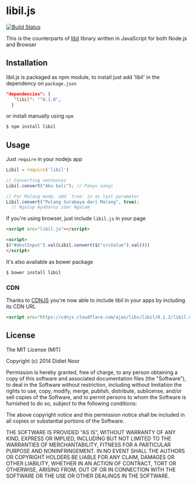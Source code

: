 # libil.js

[![Build Status](https://travis-ci.org/lynxluna/libil.js.svg?branch=master)](https://travis-ci.org/lynxluna/libil.js)

This is the counterparts of [libil](https://github.com/lynxluna/libil) library written in JavaScript for both Node.js
and Browser

## Installation

libil.js is packaged as npm module, to install just add 'libil' in the dependency on `package.json`

```json
"dependencies": {
   "libil": "^0.1.0",
  }
```

or install manually using `npm`

```bash
$ npm install libil
```

## Usage

Just `require` in your nodejs app

```javascript
Libil = require('libil')

// Converting sentences
Libil.convert("Aku bali"); // Panyu sangi 

// For Malang mode, add `true` in as last parameter
Libil.convert("Pulang Surabaya dari Malang", true);
  // Ngalup Ayabarus idar Ngalam

```

If you're using browser, just include `libil.js` in your page

```html
<script src="libil.js"></script>

<script>
$("#destInput").val(Libil.convert($("srcValue").val()))
</script>
```

It's also available as bower package

```bash
$ bower install libil
```

### CDN

Thanks to [CDNJS](http://github.com/cdnjs) you're now able to include libil in your apps by including its CDN URL

```html
<script src="https://cdnjs.cloudflare.com/ajax/libs/libil/0.1.2/libil.min.js"> </script>
```

## License

The MIT License (MIT)

Copyright (c) 2014 Didiet Noor

Permission is hereby granted, free of charge, to any person obtaining a copy
of this software and associated documentation files (the "Software"), to deal
in the Software without restriction, including without limitation the rights
to use, copy, modify, merge, publish, distribute, sublicense, and/or sell
copies of the Software, and to permit persons to whom the Software is
furnished to do so, subject to the following conditions:

The above copyright notice and this permission notice shall be included in
all copies or substantial portions of the Software.

THE SOFTWARE IS PROVIDED "AS IS", WITHOUT WARRANTY OF ANY KIND, EXPRESS OR
IMPLIED, INCLUDING BUT NOT LIMITED TO THE WARRANTIES OF MERCHANTABILITY,
FITNESS FOR A PARTICULAR PURPOSE AND NONINFRINGEMENT. IN NO EVENT SHALL THE
AUTHORS OR COPYRIGHT HOLDERS BE LIABLE FOR ANY CLAIM, DAMAGES OR OTHER
LIABILITY, WHETHER IN AN ACTION OF CONTRACT, TORT OR OTHERWISE, ARISING FROM,
OUT OF OR IN CONNECTION WITH THE SOFTWARE OR THE USE OR OTHER DEALINGS IN
THE SOFTWARE.
